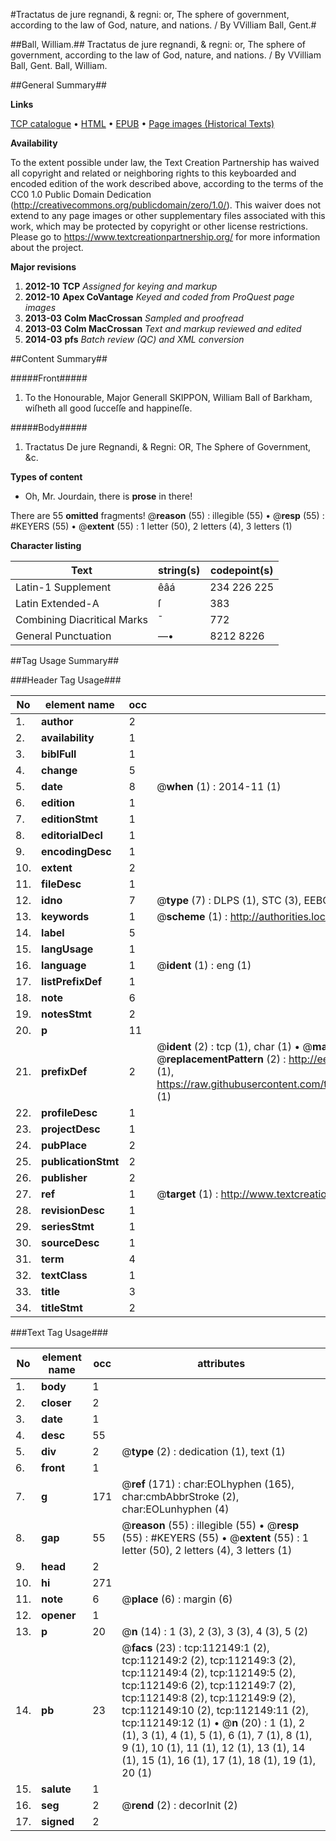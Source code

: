 #Tractatus de jure regnandi, & regni: or, The sphere of government, according to the law of God, nature, and nations. / By VVilliam Ball, Gent.#

##Ball, William.##
Tractatus de jure regnandi, & regni: or, The sphere of government, according to the law of God, nature, and nations. / By VVilliam Ball, Gent.
Ball, William.

##General Summary##

**Links**

[TCP catalogue](http://www.ota.ox.ac.uk/tcp/)  • 
[HTML](http://tei.it.ox.ac.uk/tcp/Texts-HTML/free/A77/A77930.html)  • 
[EPUB](http://tei.it.ox.ac.uk/tcp/Texts-EPUB/free/A77/A77930.epub) • 
[Page images (Historical Texts)](https://historicaltexts.jisc.ac.uk/eebo-99860042e)

**Availability**

To the extent possible under law, the Text Creation Partnership has waived all copyright and related or neighboring rights to this keyboarded and encoded edition of the work described above, according to the terms of the CC0 1.0 Public Domain Dedication (http://creativecommons.org/publicdomain/zero/1.0/). This waiver does not extend to any page images or other supplementary files associated with this work, which may be protected by copyright or other license restrictions. Please go to https://www.textcreationpartnership.org/ for more information about the project.

**Major revisions**

1. __2012-10__ __TCP__ *Assigned for keying and markup*
1. __2012-10__ __Apex CoVantage__ *Keyed and coded from ProQuest page images*
1. __2013-03__ __Colm MacCrossan__ *Sampled and proofread*
1. __2013-03__ __Colm MacCrossan__ *Text and markup reviewed and edited*
1. __2014-03__ __pfs__ *Batch review (QC) and XML conversion*

##Content Summary##

#####Front#####

1. To the Honourable, Major Generall SKIPPON, William Ball of Barkham, wiſheth all good ſucceſſe and happineſſe.

#####Body#####

1. Tractatus De jure Regnandi, & Regni: OR, The Sphere of Government, &c.

**Types of content**

  * Oh, Mr. Jourdain, there is **prose** in there!

There are 55 **omitted** fragments! 
 @__reason__ (55) : illegible (55)  •  @__resp__ (55) : #KEYERS (55)  •  @__extent__ (55) : 1 letter (50), 2 letters (4), 3 letters (1)

**Character listing**


|Text|string(s)|codepoint(s)|
|---|---|---|
|Latin-1 Supplement|êâá|234 226 225|
|Latin Extended-A|ſ|383|
|Combining             Diacritical Marks|̄|772|
|General Punctuation|—•|8212 8226|

##Tag Usage Summary##

###Header Tag Usage###

|No|element name|occ|attributes|
|---|---|---|---|
|1.|__author__|2||
|2.|__availability__|1||
|3.|__biblFull__|1||
|4.|__change__|5||
|5.|__date__|8| @__when__ (1) : 2014-11 (1)|
|6.|__edition__|1||
|7.|__editionStmt__|1||
|8.|__editorialDecl__|1||
|9.|__encodingDesc__|1||
|10.|__extent__|2||
|11.|__fileDesc__|1||
|12.|__idno__|7| @__type__ (7) : DLPS (1), STC (3), EEBO-CITATION (1), PROQUEST (1), VID (1)|
|13.|__keywords__|1| @__scheme__ (1) : http://authorities.loc.gov/ (1)|
|14.|__label__|5||
|15.|__langUsage__|1||
|16.|__language__|1| @__ident__ (1) : eng (1)|
|17.|__listPrefixDef__|1||
|18.|__note__|6||
|19.|__notesStmt__|2||
|20.|__p__|11||
|21.|__prefixDef__|2| @__ident__ (2) : tcp (1), char (1)  •  @__matchPattern__ (2) : ([0-9\-]+):([0-9IVX]+) (1), (.+) (1)  •  @__replacementPattern__ (2) : http://eebo.chadwyck.com/downloadtiff?vid=$1&page=$2 (1), https://raw.githubusercontent.com/textcreationpartnership/Texts/master/tcpchars.xml#$1 (1)|
|22.|__profileDesc__|1||
|23.|__projectDesc__|1||
|24.|__pubPlace__|2||
|25.|__publicationStmt__|2||
|26.|__publisher__|2||
|27.|__ref__|1| @__target__ (1) : http://www.textcreationpartnership.org/docs/. (1)|
|28.|__revisionDesc__|1||
|29.|__seriesStmt__|1||
|30.|__sourceDesc__|1||
|31.|__term__|4||
|32.|__textClass__|1||
|33.|__title__|3||
|34.|__titleStmt__|2||


###Text Tag Usage###

|No|element name|occ|attributes|
|---|---|---|---|
|1.|__body__|1||
|2.|__closer__|2||
|3.|__date__|1||
|4.|__desc__|55||
|5.|__div__|2| @__type__ (2) : dedication (1), text (1)|
|6.|__front__|1||
|7.|__g__|171| @__ref__ (171) : char:EOLhyphen (165), char:cmbAbbrStroke (2), char:EOLunhyphen (4)|
|8.|__gap__|55| @__reason__ (55) : illegible (55)  •  @__resp__ (55) : #KEYERS (55)  •  @__extent__ (55) : 1 letter (50), 2 letters (4), 3 letters (1)|
|9.|__head__|2||
|10.|__hi__|271||
|11.|__note__|6| @__place__ (6) : margin (6)|
|12.|__opener__|1||
|13.|__p__|20| @__n__ (14) : 1 (3), 2 (3), 3 (3), 4 (3), 5 (2)|
|14.|__pb__|23| @__facs__ (23) : tcp:112149:1 (2), tcp:112149:2 (2), tcp:112149:3 (2), tcp:112149:4 (2), tcp:112149:5 (2), tcp:112149:6 (2), tcp:112149:7 (2), tcp:112149:8 (2), tcp:112149:9 (2), tcp:112149:10 (2), tcp:112149:11 (2), tcp:112149:12 (1)  •  @__n__ (20) : 1 (1), 2 (1), 3 (1), 4 (1), 5 (1), 6 (1), 7 (1), 8 (1), 9 (1), 10 (1), 11 (1), 12 (1), 13 (1), 14 (1), 15 (1), 16 (1), 17 (1), 18 (1), 19 (1), 20 (1)|
|15.|__salute__|1||
|16.|__seg__|2| @__rend__ (2) : decorInit (2)|
|17.|__signed__|2||
